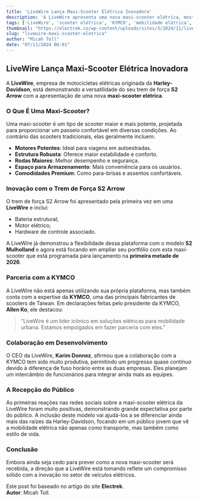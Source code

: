 ```yaml
---
title: 'LiveWire Lança Maxi-Scooter Elétrica Inovadora'
description: 'A LiveWire apresenta uma nova maxi-scooter elétrica, mostrando sua versatilidade no mercado de veículos elétricos.'
tags: ['LiveWire', 'scooter elétrica', 'KYMCO', 'mobilidade elétrica', 'motocicletas elétricas']
thumbnail: "https://electrek.co/wp-content/uploads/sites/3/2024/11/livewire-maxi-scooter-concepts-head-1.jpg?quality=82&strip=all&w=1400"
slug: "livewire-maxi-scooter-eletrica"
author: "Micah Toll"
date: "07/11/2024 06:01"
---
```


## LiveWire Lança Maxi-Scooter Elétrica Inovadora

A **LiveWire**, empresa de motocicletas elétricas originada da **Harley-Davidson**, está demonstrando a versatilidade do seu trem de força **S2 Arrow** com a apresentação de uma nova **maxi-scooter elétrica**.

### O Que É Uma Maxi-Scooter?
Uma maxi-scooter é um tipo de scooter maior e mais potente, projetada para proporcionar um passeio confortável em diversas condições. Ao contrário das scooters tradicionais, elas geralmente incluem:
- **Motores Potentes**: Ideal para viagens em autoestradas.
- **Estrutura Robusta**: Oferece maior estabilidade e conforto.
- **Rodas Maiores**: Melhor desempenho e segurança.
- **Espaço para Armazenamento**: Mais conveniência para os usuários.
- **Comodidades Premium**: Como para-brisas e assentos confortáveis.

### Inovação com o Trem de Força S2 Arrow
O trem de força S2 Arrow foi apresentado pela primeira vez em uma **LiveWire** e inclui:
- Bateria estrutural;
- Motor elétrico;
- Hardware de controle associado.

A LiveWire já demonstrou a flexibilidade dessa plataforma com o modelo **S2 Mulholland** e agora está focando em ampliar seu portfólio com esta maxi-scooter que está programada para lançamento na **primeira metade de 2026**.

### Parceria com a KYMCO
A LiveWire não está apenas utilizando sua própria plataforma, mas também conta com a expertise da **KYMCO**, uma das principais fabricantes de scooters de Taiwan. Em declarações feitas pelo presidente da KYMCO, **Allen Ko**, ele destacou:
> “LiveWire é um líder icônico em soluções elétricas para mobilidade urbana. Estamos empolgados em fazer parceria com eles.”

### Colaboração em Desenvolvimento
O CEO da LiveWire, **Karim Donnez**, afirmou que a colaboração com a KYMCO tem sido muito produtiva, permitindo um progresso quase contínuo devido à diferença de fuso horário entre as duas empresas. Eles planejam um intercâmbio de funcionários para integrar ainda mais as equipes.

### A Recepção do Público
As primeiras reações nas redes sociais sobre a maxi-scooter elétrica da LiveWire foram muito positivas, demonstrando grande expectativa por parte do público. A inclusão deste modelo vai ajudá-los a se diferenciar ainda mais das raízes da Harley-Davidson, focando em um público jovem que vê a mobilidade elétrica não apenas como transporte, mas também como estilo de vida.

### Conclusão
Embora ainda seja cedo para prever como a nova maxi-scooter será recebida, a direção que a LiveWire está tomando reflete um compromisso sólido com a inovação no setor de veículos elétricos.  

Este post foi baseado no artigo do site **Electrek**.  
**Autor**: Micah Toll.